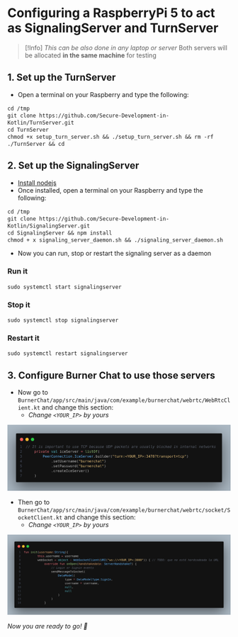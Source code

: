 # Configuring a RaspberryPi 5 to act as SignalingServer and TurnServer

> [!Info]
> *This can be also done in any laptop or server*
> Both servers will be allocated **in the same machine** for testing

## 1. Set up the TurnServer

- Open a terminal on your Raspberry and type the following:

```shell
cd /tmp
git clone https://github.com/Secure-Development-in-Kotlin/TurnServer.git
cd TurnServer
chmod +x setup_turn_server.sh && ./setup_turn_server.sh && rm -rf ./TurnServer && cd
```

## 2. Set up the SignalingServer

- [Install nodejs](https://nodejs.org/en/download/package-manager)
- Once installed, open a terminal on your Raspberry and type the following:

```shell
cd /tmp
git clone https://github.com/Secure-Development-in-Kotlin/SignalingServer.git
cd SignalingServer && npm install
chmod + x signaling_server_daemon.sh && ./signaling_server_daemon.sh
```

- Now you can run, stop or restart the signaling server as a daemon

### Run it

```shell
sudo systemctl start signalingserver
```

### Stop it

```shell
sudo systemctl stop signalingserver
```

### Restart it

```shell
sudo systemctl restart signalingserver
```

## 3. Configure Burner Chat to use those servers

- Now go to `BurnerChat/app/src/main/java/com/example/burnerchat/webrtc/WebRtcClient.kt` and change this section:
	- *Change `<YOUR_IP>` by yours*

![](img/Pasted%20image%2020241016094539.png)

- Then go to `BurnerChat/app/src/main/java/com/example/burnerchat/webrtc/socket/SocketClient.kt` and change this section:
	- *Change `<YOUR_IP>` by yours*

![](img/Pasted%20image%2020241016094754.png)

*Now you are ready to go!  🦜*